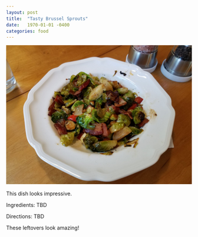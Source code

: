 ```yaml
---
layout: post
title:  "Tasty Brussel Sprouts"
date:   1970-01-01 -0400
categories: food
---
```

![](/assets/images/tasty_brussel_sprouts.jpg)

This dish looks impressive.

Ingredients:
TBD

Directions:
TBD

These leftovers look amazing!